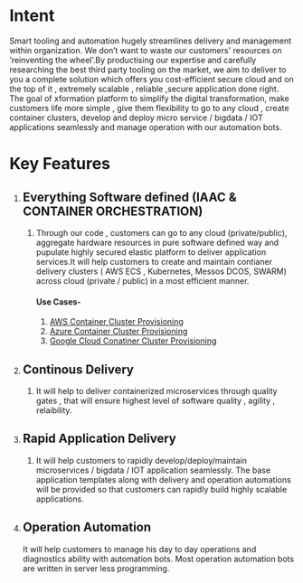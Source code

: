 # Intent

Smart tooling and automation hugely streamlines delivery and management within organization. We don’t want to waste our customers' resources on ‘reinventing the wheel’.By productising our expertise and carefully researching the best third party tooling on the market, we aim to deliver to you a complete solution which offers you cost-efficient secure cloud and on the top of it , extremely scalable , reliable ,secure application done right. The goal of xformation platform to simplify the digital transformation, make customers life more simple , give them flexibility to go to any cloud , create container clusters, develop and deploy micro service / bigdata / IOT applications seamlessly and manage operation with our automation bots.

# Key Features

1. ## Everything Software defined \(IAAC & CONTAINER ORCHESTRATION\)

   1. Through our code , customers can go to any cloud \(private/public\), aggregate hardware resources in pure software defined way and pupulate highly secured elastic platform to deliver application services.It will help customers to create  and maintain contianer delivery clusters \( AWS ECS , Kubernetes, Messos DCOS, SWARM\) across cloud \(private / public\) in a most efficient manner.

      #### Use Cases-

      1. [AWS Container Cluster Provisioning](/chapter1/usecases/everything-software-defined/aws-container-cluster-support.md)
      2. [Azure Container Cluster Provisioning](/chapter1/usecases/everything-software-defined/azure-container-cluster.md)
      3. [Google Cloud  Conatiner Cluster Provisioning](/chapter1/usecases/everything-software-defined/gcp-container-cluster.md)
2. ## Continous Delivery

   1. It  will help to deliver containerized microservices through quality gates , that will ensure highest level of software quality , agility , relaibility.
3. ## Rapid Application Delivery

   1. It will help customers to rapidly develop/deploy/maintain microservices / bigdata / IOT application seamlessly. The base application templates along with delivery and operation automations will be provided so that customers can rapidly build highly scalable applications.
4. ## Operation Automation

   It will help customers to  manage his day to day operations and diagnostics ability with automation bots. Most operation automation bots are written in server less programming.



